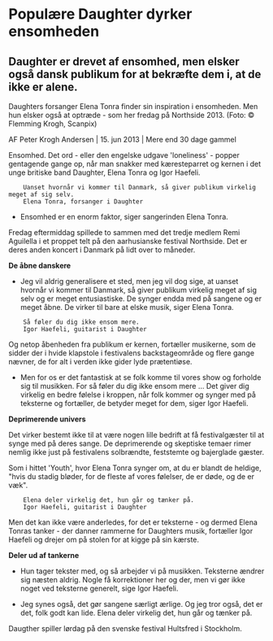 # Populære Daughter dyrker ensomheden
## Daughter er drevet af ensomhed, men elsker også dansk publikum for at bekræfte dem i, at de ikke er alene.

Daughters forsanger Elena Tonra finder sin inspiration i ensomheden. Men hun elsker også at optræde - som her fredag på Northside 2013. (Foto: © Flemming Krogh, Scanpix)

AF Peter Krogh Andersen \| 15. jun 2013 \| Mere end 30 dage gammel

Ensomhed. Det ord - eller den engelske udgave 'loneliness' - popper gentagende gange op, når man snakker med kæresteparret og kernen i det unge britiske band Daughter, Elena Tonra og Igor Haefeli.

``` 
    Uanset hvornår vi kommer til Danmark, så giver publikum virkelig meget af sig selv.
    Elena Tonra, forsanger i Daughter

```

- Ensomhed er en enorm faktor, siger sangerinden Elena Tonra.

Fredag eftermiddag spillede to sammen med det tredje medlem Remi Aguilella i et proppet telt på den aarhusianske festival Northside. Det er deres anden koncert i Danmark på lidt over to måneder.

**De åbne danskere**

- Jeg vil aldrig generalisere et sted, men jeg vil dog sige, at uanset hvornår vi kommer til Danmark, så giver publikum virkelig meget af sig selv og er meget entusiastiske. De synger endda med på sangene og er meget åbne. De virker til bare at elske musik, siger Elena Tonra.

```
    Så føler du dig ikke ensom mere.
    Igor Haefeli, guitarist i Daughter

```

Og netop åbenheden fra publikum er kernen, fortæller musikerne, som de sidder der i hvide klapstole i festivalens backstageområde og flere gange nævner, de for alt i verden ikke gider lyde prætentiøse.

- Men for os er det fantastisk at se folk komme til vores show og forholde sig til musikken. For så føler du dig ikke ensom mere … Det giver dig virkelig en bedre følelse i kroppen, når folk kommer og synger med på teksterne og fortæller, de betyder meget for dem, siger Igor Haefeli.

**Deprimerende univers**

Det virker bestemt ikke til at være nogen lille bedrift at få festivalgæster til at synge med på deres sange. De deprimerende og skeptiske temaer rimer nemlig ikke just på festivalens solbrændte, feststemte og bajerglade gæster.

Som i hittet 'Youth', hvor Elena Tonra synger om, at du er blandt de heldige, "hvis du stadig bløder, for de fleste af vores følelser, de er døde, og de er væk".

```
    Elena deler virkelig det, hun går og tænker på.
    Igor Haefeli, guitarist i Daughter
```


Men det kan ikke være anderledes, for det er teksterne - og dermed Elena Tonras tanker - der danner rammerne for Daughters musik, fortæller Igor Haefeli og drejer om på stolen for at kigge på sin kærste.

**Deler ud af tankerne**

- Hun tager tekster med, og så arbejder vi på musikken. Teksterne ændrer sig næsten aldrig. Nogle få korrektioner her og der, men vi gør ikke noget ved teksterne generelt, sige Igor Haefeli.

- Jeg synes også, det gør sangene særligt ærlige. Og jeg tror også, det er det, folk godt kan lide. Elena deler virkelig det, hun går og tænker på.

Daugther spiller lørdag på den svenske festival Hultsfred i Stockholm.
